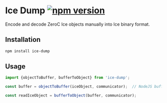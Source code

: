 # Ice Dump [![npm version][npm-image]][npm-url]

Encode and decode ZeroC Ice objects manually into Ice binary format.

## Installation

```bash
npm install ice-dump
```

## Usage

```js
import {objectToBuffer, bufferToObject} from 'ice-dump';

const buffer = objectToBuffer(iceObject, communicator);  // NodeJS buffer

const readIceObject = bufferToObject(buffer, communicator);
```

[npm-image]: https://badge.fury.io/js/ice-dump.svg
[npm-url]: https://badge.fury.io/js/ice-dump
